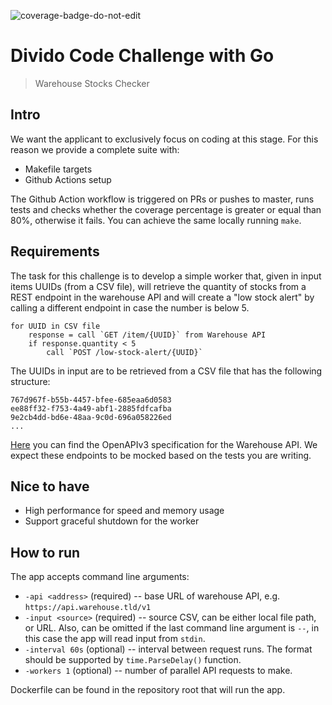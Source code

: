![coverage-badge-do-not-edit](https://img.shields.io/badge/Coverage-96%25-brightgreen.svg?longCache=true&style=flat)

# Divido Code Challenge with Go

> Warehouse Stocks Checker

## Intro

We want the applicant to exclusively focus on coding at this stage. For this reason we provide a complete suite with:
- Makefile targets
- Github Actions setup

The Github Action workflow is triggered on PRs or pushes to master, runs tests and checks whether the 
coverage percentage is greater or equal than 80%, otherwise it fails. You can achieve the same locally running `make`.

## Requirements

The task for this challenge is to develop a simple worker that, given in input items UUIDs (from a CSV file), will 
retrieve the quantity of stocks from a REST endpoint in the warehouse API and will create a "low stock alert" by calling
a different endpoint in case the number is below 5.

```
for UUID in CSV file
    response = call `GET /item/{UUID}` from Warehouse API
    if response.quantity < 5
        call `POST /low-stock-alert/{UUID}`
```

The UUIDs in input are to be retrieved from a CSV file that has the following structure:

```csv
767d967f-b55b-4457-bfee-685eaa6d0583
ee88ff32-f753-4a49-abf1-2885fdfcafba
9e2cb4dd-bd6e-48aa-9c0d-696a058226ed
...
```

[Here](/.divido/warehouse-api-specs.yml) you can find the OpenAPIv3 specification for the Warehouse API. We expect these
endpoints to be mocked based on the tests you are writing.

## Nice to have

- High performance for speed and memory usage
- Support graceful shutdown for the worker

## How to run

The app accepts command line arguments:
 * `-api <address>` (required) -- base URL of warehouse API, e.g. `https://api.warehouse.tld/v1`
 * `-input <source>` (required) -- source CSV, can be either local file path, or URL. Also, can be omitted if the last command line argument is `--`, in this case the app will read input from `stdin`. 
 * `-interval 60s` (optional) -- interval between request runs. The format should be supported by `time.ParseDelay()` function.
 * `-workers 1` (optional) -- number of parallel API requests to make.

Dockerfile can be found in the repository root that will run the app.
